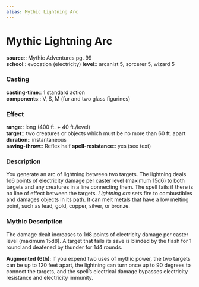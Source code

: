 ```yaml
---
alias: Mythic Lightning Arc
---
```


# Mythic Lightning Arc

**source**:: Mythic Adventures pg. 99  
**school**:: evocation (electricity)
**level**:: arcanist 5, sorcerer 5, wizard 5

### Casting 

**casting-time**:: 1 standard action  
**components**:: V, S, M (fur and two glass figurines)

### Effect 

**range**:: long (400 ft. + 40 ft./level)  
**target**:: two creatures or objects which must be no more than 60 ft. apart  
**duration**:: instantaneous  
**saving-throw**:: Reflex half
**spell-resistance**:: yes (see text)

### Description 

You generate an arc of lightning between two targets. The lightning deals 1d6 points of electricity damage per caster level (maximum 15d6) to both targets and any creatures in a line connecting them. The spell fails if there is no line of effect between the targets. *Lightning arc* sets fire to combustibles and damages objects in its path. It can melt metals that have a low melting point, such as lead, gold, copper, silver, or bronze.

### Mythic Description

The damage dealt increases to 1d8 points of electricity damage per caster level (maximum 15d8). A target that fails its save is blinded by the flash for 1 round and deafened by thunder for 1d4 rounds.  
  
**Augmented (6th)**: If you expend two uses of mythic power, the two targets can be up to 120 feet apart, the lightning can turn once up to 90 degrees to connect the targets, and the spell’s electrical damage bypasses electricity resistance and electricity immunity.

